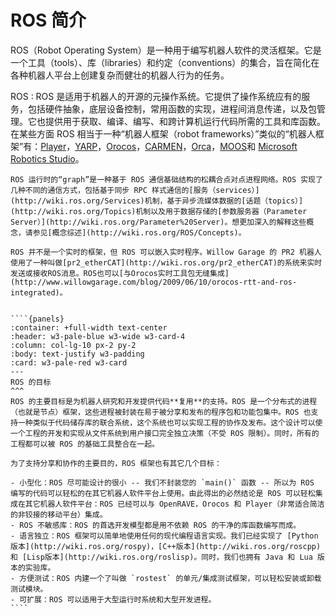 # ROS 简介

ROS（Robot Operating System）是一种用于编写机器人软件的灵活框架。它是一个工具（tools）、库（libraries）和约定（conventions）的集合，旨在简化在各种机器人平台上创建复杂而健壮的机器人行为的任务。

ROS
:   ROS 是适用于机器人的开源的元操作系统。它提供了操作系统应有的服务，包括硬件抽象，底层设备控制，常用函数的实现，进程间消息传递，以及包管理。它也提供用于获取、编译、编写、和跨计算机运行代码所需的工具和库函数。在某些方面 ROS 相当于一种“机器人框架（robot frameworks）”类似的“机器人框架”有：[Player](http://playerstage.sf.net/)，[YARP](http://eris.liralab.it/yarp/)，[Orocos](http://www.orocos.org/)，[CARMEN](http://carmen.sourceforge.net/)，[Orca](http://orca-robotics.sourceforge.net/)，[MOOS](http://www.robots.ox.ac.uk/~pnewman/TheMOOS/index.html)和 [Microsoft Robotics Studio](http://msdn.microsoft.com/en-us/robotics/default.aspx)。

    ROS 运行时的“graph”是一种基于 ROS 通信基础结构的松耦合点对点进程网络。ROS 实现了几种不同的通信方式，包括基于同步 RPC 样式通信的[服务（services）](http://wiki.ros.org/Services)机制，基于异步流媒体数据的[话题（topics）](http://wiki.ros.org/Topics)机制以及用于数据存储的[参数服务器（Parameter Server）](http://wiki.ros.org/Parameter%20Server)。想更加深入的解释这些概念，请参见[概念综述](http://wiki.ros.org/ROS/Concepts)。

    ROS 并不是一个实时的框架，但 ROS 可以嵌入实时程序。Willow Garage 的 PR2 机器人使用了一种叫做[pr2_etherCAT](http://wiki.ros.org/pr2_etherCAT)的系统来实时发送或接收ROS消息。ROS也可以[与Orocos实时工具包无缝集成](http://www.willowgarage.com/blog/2009/06/10/orocos-rtt-and-ros-integrated)。


    ````{panels}
    :container: +full-width text-center
    :header: w3-pale-blue w3-wide w3-card-4 
    :column: col-lg-10 px-2 py-2
    :body: text-justify w3-padding
    :card: w3-pale-red w3-card
    ---
    ROS 的目标
    ^^^
    ROS 的主要目标是为机器人研究和开发提供代码**复用**的支持。ROS 是一个分布式的进程（也就是节点）框架，这些进程被封装在易于被分享和发布的程序包和功能包集中。ROS 也支持一种类似于代码储存库的联合系统，这个系统也可以实现工程的协作及发布。这个设计可以使一个工程的开发和实现从文件系统到用户接口完全独立决策（不受 ROS 限制）。同时，所有的工程都可以被 ROS 的基础工具整合在一起。

    为了支持分享和协作的主要目的，ROS 框架也有其它几个目标：

    - 小型化：ROS 尽可能设计的很小 -- 我们不封装您的 `main()` 函数 -- 所以为 ROS 编写的代码可以轻松的在其它机器人软件平台上使用。由此得出的必然结论是 ROS 可以轻松集成在其它机器人软件平台：ROS 已经可以与 OpenRAVE，Orocos 和 Player（非常适合简洁的非铰接的移动平台）集成。
    - ROS 不敏感库：ROS 的首选开发模型都是用不依赖 ROS 的干净的库函数编写而成。
    - 语言独立：ROS 框架可以简单地使用任何的现代编程语言实现。我们已经实现了 [Python版本](http://wiki.ros.org/rospy)，[C++版本](http://wiki.ros.org/roscpp)和 [Lisp版本](http://wiki.ros.org/roslisp)。同时，我们也拥有 Java 和 Lua 版本的实验库。
    - 方便测试：ROS 内建一个了叫做 `rostest` 的单元/集成测试框架，可以轻松安装或卸载测试模块。
    - 可扩展：ROS 可以适用于大型运行时系统和大型开发进程。
    ````
